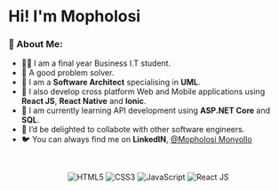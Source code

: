 # Hi! I'm Mopholosi

### 👋 About Me:

- 👨‍💻 I am a final year Business I.T student.
- 📝 A good problem solver. 
- 🤩 I am a **Software Architect** specialising in **UML**.
- 🤩 I also develop cross platform Web and Mobile applications using **React JS**, **React Native** and **Ionic**.
- 🌱 I am currently learning API development using **ASP.NET Core** and **SQL**.
- 👯 I’d be delighted to collabote with other software engineers.
- 🐦 You can always find me on **LinkedIN**, [@Mopholosi Monyollo](https://www.linkedin.com/in/mopholosi-monyollo-b184001b2/)

<br>

<p align="center">
<img alt="HTML5" src="https://img.shields.io/badge/html5-%23325288.svg?style=for-the-badge&logo=html5&logoColor=ffffff"/>
<img alt="CSS3" src="https://img.shields.io/badge/css3-%23476dad.svg?style=for-the-badge&logo=css3&logoColor=ffffff"/>
<img alt="JavaScript" src="https://img.shields.io/badge/javascript-%23325288.svg?style=for-the-badge&logo=javascript&logoColor=%23ffffff"/>
<img alt="React JS" src="https://img.shields.io/badge/react-%23476dad.svg?style=for-the-badge&logo=react&logoColor=%23ffffff"/>
</p>

<br/>

